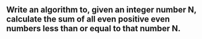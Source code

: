 ## Write an algorithm to, given an integer number N, calculate the sum of all even positive even numbers less than or equal to that number N.
